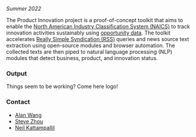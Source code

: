 _Summer 2022_

The Product Innovation project is a proof-of-concept toolkit that aims to enable the [North
American Industry Classification System (NAICS)](https://www.census.gov/naics/#:~:text=The%20North%20American%20Industry%20Classification,to%20the%20U.S.%20business%20economy.) to track innovation activities sustainably using
[opportunity data](https://hdsr.mitpress.mit.edu/pub/hnptx6lq/release/10). The toolkit accelerates [Really Simple Syndication (RSS)](https://en.wikipedia.org/wiki/RSS) queries and news
source text extraction using open-source modules and browser automation. The collected texts
are then piped to natural language processing (NLP) modules that detect business, product,
and innovation status.

### Output
Things seem to be working? Come here logo!

### Contact
- [Alan Wang](alanwang@virginia.edu)
- [Steve Zhou](wz8ry@virginia.edu)
- [Neil Kattampallil](nak3t@virginia.edu)
